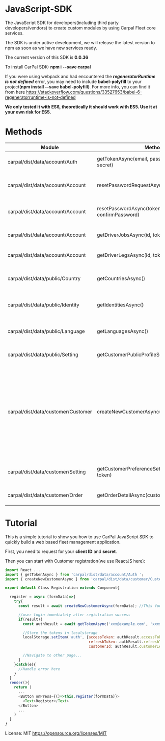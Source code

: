 # JavaScript-SDK
The JavaScript SDK for developers(including third party developers/vendors) to create custom modules by using Carpal Fleet core services.

The SDK is under active development, we will release the latest version to npm as soon as we have new services ready.

The current version of this SDK is **0.0.36**

To install CarPal SDK: **npm i --save carpal**

If you were using webpack and had encountered the ***regeneratorRuntime is not defined*** error, you may need to include **babel-polyfill** to your project(**npm install --save babel-polyfill**). For more info, you can find it from here https://stackoverflow.com/questions/33527653/babel-6-regeneratorruntime-is-not-defined

**We only tested it with ES6, theoretically it should work with ES5. Use it at your own risk for ES5.**

# Methods

| Module                             | Method                                            | Description                                                          |
| ---------------------------------- |---------------------------------------------------| ---------------------------------------------------------------------|
| carpal/dist/data/account/Auth      | getTokenAsync(email, password, clientId, secret)  | This returns a Promise object with both access token and refresh token.                |
| carpal/dist/data/account/Account   | resetPasswordRequestAsync(email)                  | This will call the email service to send out a link and return a Promise object with true/false                  |
| carpal/dist/data/account/Account   | resetPasswordAsync(token, email, password, confirmPassword) | This will actually update a user's password and return a Promise object with true/false                 |
| carpal/dist/data/account/Account   | getDriverJobsAsync(id, token, date)               | This returns a Promise object with a list of a driver's jobs for given date                  |
| carpal/dist/data/account/Account   | getDriverLegsAsync(id, token, date)               | This returns a Promise object with a list of a driver's legs for given date                  |
| carpal/dist/data/public/Country    | getCountriesAsync()                               | This returns a Promise object with a list of countries available for carpal services         |
| carpal/dist/data/public/Identity   | getIdentitiesAsync()                              | This returns a Promise object with a list of identities(cities) available for carpal services|
| carpal/dist/data/public/Language   | getLanguagesAsync()                               | This returns a Promise object with a list of languages supported by carpal system            |
| carpal/dist/data/public/Setting   | getCustomerPublicProfileSettingsAsync(domain)                             | This returns a Promise object with Logo and Background Image URL        |
| carpal/dist/data/customer/Customer | createNewCustomerAsync(customerObj)               | This returns a Promise object with true/false for registration result. The **customerObj** payload example" {email:'xxx@example.com', password: '123456', firstName:'John', lastName:'Lennon', phone:'+6512345678', birthday:'d-m-y', identityId:1, coName:'ABC Pte ltd', coPhone:'+6512345678', coVatNo:'xxxxxx'}            |
| carpal/dist/data/customer/Setting   | getCustomerPreferenceSettingsAsync(domain, token)                             | This returns a Promise object with Logo and Background Image URL for Customer         |
| carpal/dist/data/customer/Order   | getOrderDetailAsync(customerId, orderId, token)                          | This returns a Promise object with Order Detail with given orderId        |

# Tutorial
This is a simple tutorial to show you how to use CarPal JavaScript SDK to quickly build a web based fleet management application.

First, you need to request for your **client ID** and **secret**.

Then you can start with Customer registration(we use ReactJS here):

```javascript
import React ...
import { getTokenAsync } from 'carpal/dist/data/account/Auth ';
import { createNewCustomerAsync } from 'carpal/dist/data/customer/Customer';

export default Class Registration extends Component{

  register = async (formData)=>{
    try{
      const result = await createNewCustomerAsync(formData); //This function will return a promise with result true if registration successful

      //user login immediately after registration success
      if(result){
        const authResult = await getTokenAsync('xxx@example.com', 'xxxxxx', 1, 'secret string...');

        //Store the tokens in localstorage
        localStorage.setItem('auth', {accessToken: authResult.accessToken,
                                      refreshToken: authResult.refreshToken,
                                      customerId: authResult.customerId});

        //Navigate to other page...
      }
    }catch(e){
      //Handle error here
    }
  }
  render(){
    return (
      ...
      <Button onPress={()=>this.register(formData)}>
        <Text>Register</Text>
      </Button>
      ...
    )
  }
}

```


License: MIT https://opensource.org/licenses/MIT
